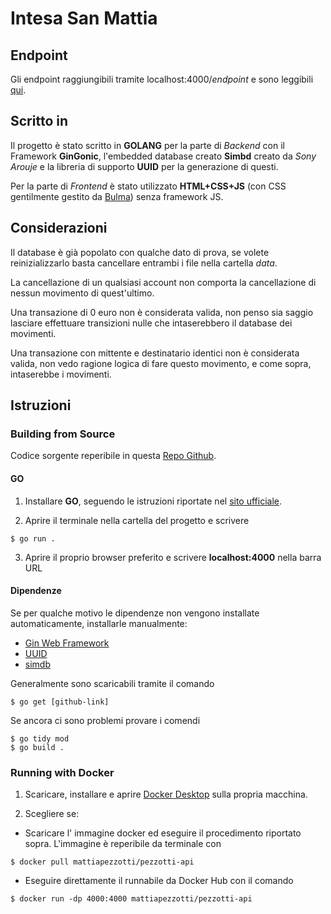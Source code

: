 # Intesa San Mattia

## Endpoint
Gli endpoint raggiungibili tramite localhost:4000/*endpoint* e sono leggibili [qui](https://github.com/mattiapezzotti/example-api/blob/main/endpoint.md).

## Scritto in
Il progetto è stato scritto in **GOLANG** per la parte di *Backend* con il Framework **GinGonic**, l'embedded database creato **Simbd** creato da *Sony Arouje* e la libreria di supporto **UUID** per la generazione di questi.

Per la parte di *Frontend* è stato utilizzato **HTML+CSS+JS** (con CSS gentilmente gestito da [Bulma](https://bulma.io/)) senza framework JS.


## Considerazioni
Il database è già popolato con qualche dato di prova, se volete reinizializzarlo basta cancellare entrambi i file nella cartella *data*.  

La cancellazione di un qualsiasi account non comporta la cancellazione di nessun movimento di quest'ultimo.

Una transazione di 0 euro non è considerata valida, non penso sia saggio lasciare effettuare transizioni nulle che intaserebbero il database dei movimenti.


Una transazione con mittente e destinatario identici non è considerata valida, non vedo ragione logica di fare questo movimento, e come sopra, intaserebbe i movimenti.

## Istruzioni

### Building from Source
Codice sorgente reperibile in questa [Repo Github](https://github.com/mattiapezzotti/example-api).
#### GO
1. Installare **GO**, seguendo le istruzioni riportate nel [sito ufficiale](https://go.dev/doc/install).

2. Aprire il terminale nella cartella del progetto e scrivere 
``` 
$ go run .
``` 
3. Aprire il proprio browser preferito e scrivere **localhost:4000** nella barra URL

#### Dipendenze
Se per qualche motivo le dipendenze non vengono installate automaticamente, installarle manualmente:
- [Gin Web Framework](https://github.com/gin-gonic/gin)
- [UUID](https://github.com/gofrs/uuid)
- [simdb](https://github.com/sonyarouje/simdb)

Generalmente sono scaricabili tramite il comando
```
$ go get [github-link]
```
Se ancora ci sono problemi provare i comendi
```
$ go tidy mod
$ go build .
```

### Running with Docker
1. Scaricare, installare e aprire [Docker Desktop](https://www.docker.com/products/docker-desktop/) sulla propria macchina.
    
2. Scegliere se:
- Scaricare l' immagine docker ed eseguire il procedimento riportato sopra. L'immagine è reperibile da terminale con 
```
$ docker pull mattiapezzotti/pezzotti-api
``` 
- Eseguire direttamente il runnabile da Docker Hub con il comando
  
```
$ docker run -dp 4000:4000 mattiapezzotti/pezzotti-api
```


